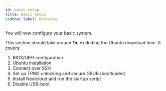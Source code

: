 ```yaml
---
id: basic-setup
title: Basic setup
sidebar_label: Overview
---
```


You will now configure your basic system.

This section should take around **1h**, excluding the Ubuntu download time. It covers:
1. BIOS/UEFI configuration
1. Ubuntu installation
1. Connect over SSH
1. Set up TPM2 unlocking and secure GRUB (bootloader)
1. Install Nextcloud and run the startup script
1. Disable USB-boot